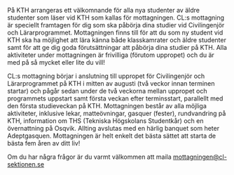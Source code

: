 På KTH arrangeras ett välkomnande för alla nya studenter av äldre studenter som läser vid KTH som kallas för mottagningen. CL:s mottagning är speciellt framtagen för dig som ska påbörja dina studier vid Civilingenjör och Lärarprogrammet. Mottagningen finns till för att du som ny student vid KTH ska ha möjlighet att lära känna både klasskamrater och äldre studenter samt för att ge dig goda förutsättningar att påbörja dina studier på KTH. Alla aktiviteter under mottagningen är frivilliga (förutom uppropet) och du är med på så mycket eller lite du vill!

CL:s mottagning börjar i anslutning till uppropet för Civilingenjör och Lärarprogrammet på KTH i mitten av augusti (två veckor innan terminen startar) och pågår sedan under de två veckorna mellan uppropet och programmets uppstart samt första veckan efter terminsstart, parallellt med den första studieveckan på KTH. Mottagningen består av alla möjliga aktiviteter, inklusive lekar, matteövningar, gasquer (fester), rundvandring på KTH, information om THS (Tekniska Högskolans Studentkår) och en övernattning på Osqvik. Allting avslutas med en härlig banquet som heter Adeptgasquen. Mottagningen är helt enkelt det bästa sättet att starta de bästa fem åren av ditt liv!

Om du har några frågor är du varmt välkommen att maila mottagningen@cl-sektionen.se
